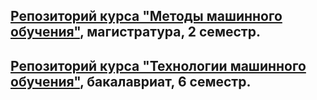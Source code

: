 ﻿## [Репозиторий курса "Методы машинного обучения"](https://github.com/ugapanyuk/ml_course/wiki/COURSE_MMO), магистратура, 2 семестр.

## [Репозиторий курса "Технологии машинного обучения"](https://github.com/ugapanyuk/ml_course/wiki/COURSE_TMO), бакалавриат, 6 семестр.

 